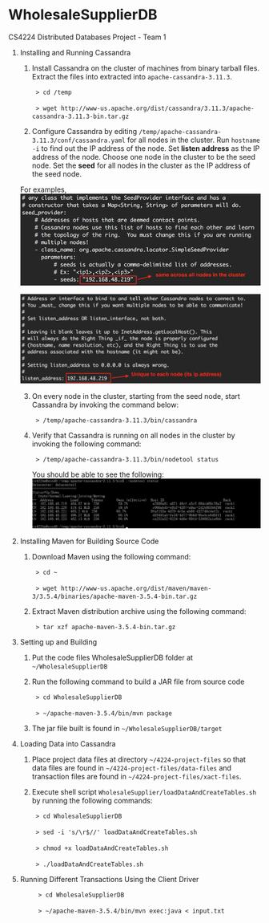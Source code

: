 # WholesaleSupplierDB
CS4224 Distributed Databases Project - Team 1

1. Installing and Running Cassandra
    1. Install Cassandra on the cluster of machines from binary tarball files. Extract the files into extracted into `apache-cassandra-3.11.3`.

            > cd /temp 

            > wget http://www-us.apache.org/dist/cassandra/3.11.3/apache-cassandra-3.11.3-bin.tar.gz

    2. Configure Cassandra by editing `/temp/apache-cassandra-3.11.3/conf/cassandra.yaml` for all nodes in the cluster. Run `hostname -i` to find out the IP address of the node. Set **listen address** as the IP address of the node. Choose one node in the cluster to be the seed node. Set the **seed** for all nodes in the cluster as the IP address of the seed node.
    
    For examples, 
    ![seed](https://github.com/kexiaowen/WholesaleSupplierDB/blob/master/Images/seeds.png)
    
    ![listen_address](https://github.com/kexiaowen/WholesaleSupplierDB/blob/master/Images/listen_address.png)

    3. On every node in the cluster, starting from the seed node, start Cassandra by invoking the command below:
    
            > /temp/apache-cassandra-3.11.3/bin/cassandra

    4. Verify that Cassandra is running on all nodes in the cluster by invoking the following command:
    
            > /temp/apache-cassandra-3.11.3/bin/nodetool status
            
       You should be able to see the following:
       ![nodetool_status](https://github.com/kexiaowen/WholesaleSupplierDB/blob/master/Images/verifyNodeStatus.png)


2. Installing Maven for Building Source Code
    1. Download Maven using the following command:
        
            > cd ~

            > wget http://www-us.apache.org/dist/maven/maven-3/3.5.4/binaries/apache-maven-3.5.4-bin.tar.gz

    2. Extract Maven distribution archive using the following command:

            > tar xzf apache-maven-3.5.4-bin.tar.gz

3. Setting up and Building
    1. Put the code files WholesaleSupplierDB folder at `~/WholesaleSupplierDB`

    2. Run the following command to build a JAR file from source code
 
            > cd WholesaleSupplierDB
            
            > ~/apache-maven-3.5.4/bin/mvn package

    3. The jar file built is found in `~/WholesaleSupplierDB/target`

4. Loading Data into Cassandra
    1. Place project data files at directory `~/4224-project-files` so that data files are found in `~/4224-project-files/data-files` and transaction files are found in `~/4224-project-files/xact-files`.
    2. Execute shell script `WholesaleSupplier/loadDataAndCreateTables.sh` by running the following commands:
    
            > cd WholesaleSupplierDB
            
            > sed -i 's/\r$//' loadDataAndCreateTables.sh
            
            > chmod +x loadDataAndCreateTables.sh
            
            > ./loadDataAndCreateTables.sh  

5. Running Different Transactions Using the Client Driver

            > cd WholesaleSupplierDB

            > ~/apache-maven-3.5.4/bin/mvn exec:java < input.txt
